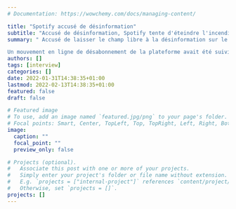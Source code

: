 ```yaml
---
# Documentation: https://wowchemy.com/docs/managing-content/

title: "Spotify accusé de désinformation"
subtitle: "Accusé de désinformation, Spotify tente d'éteindre l'incendie «le risque c’est d’entretenir un flou»"
summary: " Accusé de laisser le champ libre à la désinformation sur le Covid-19 dans ses podcasts, le géant suédois du streaming audio Spotify a annoncé des mesures dimanche 30 janvier pour tenter de répondre à la controverse croissante après un mouvement de boycott lancé par la légende du folk-rock Neil Young.

Un mouvement en ligne de désabonnement de la plateforme avait été suivi sur les réseaux sociaux par plusieurs personnalités et artistes. Le nouveau créneau à succès met les plateformes de streaming face à de nouvelles responsabilités sur la désinformation, à l'instar des réseaux sociaux comme Facebook."
authors: []
tags: [interview]
categories: []
date: 2022-01-31T14:38:35+01:00
lastmod: 2022-02-13T14:38:35+01:00
featured: false
draft: false

# Featured image
# To use, add an image named `featured.jpg/png` to your page's folder.
# Focal points: Smart, Center, TopLeft, Top, TopRight, Left, Right, BottomLeft, Bottom, BottomRight.
image:
  caption: ""
  focal_point: ""
  preview_only: false

# Projects (optional).
#   Associate this post with one or more of your projects.
#   Simply enter your project's folder or file name without extension.
#   E.g. `projects = ["internal-project"]` references `content/project/deep-learning/index.md`.
#   Otherwise, set `projects = []`.
projects: []
---
```

